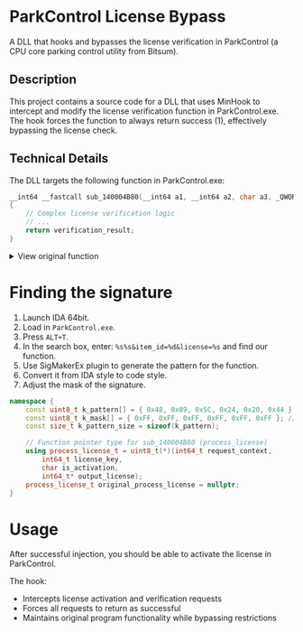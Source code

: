 # ParkControl License Bypass
A DLL that hooks and bypasses the license verification in ParkControl (a CPU core parking control utility from Bitsum).

## Description
This project contains a source code for a DLL that uses MinHook to intercept and modify the license verification function in ParkControl.exe. The hook forces the function to always return success (1), effectively bypassing the license check.

## Technical Details
The DLL targets the following function in ParkControl.exe:

```cpp
__int64 __fastcall sub_140004B80(__int64 a1, __int64 a2, char a3, _QWORD *a4)
{
    // Complex license verification logic
    // ...
    return verification_result;
}
```

<details>
<summary>View original function</summary>

```cpp
__int64 __fastcall sub_140004B80(__int64 a1, __int64 a2, char a3, _QWORD *a4)
{
  unsigned __int8 v5; // r13
  __m128i *v6; // rdi
  __m128i v7; // xmm6
  __int64 v8; // rax
  unsigned __int64 v9; // xmm6_8
  __int64 v10; // r8
  _QWORD *v11; // rdx
  volatile signed __int32 *v12; // rdx
  int *v13; // rsi
  int *v14; // r15
  int v15; // ebx
  volatile signed __int32 *v16; // rdi
  volatile signed __int32 *v17; // r14
  __int64 v18; // rax
  const wchar_t *v19; // r9
  __int64 v20; // rbx
  int v21; // eax
  _QWORD *v22; // rbx
  _QWORD *v23; // rdi
  volatile signed __int32 *v24; // rdx
  void *v25; // rbx
  volatile signed __int32 *v27; // rsi
  __int64 v28; // rbx
  volatile signed __int32 *v29; // rsi
  __int64 v30; // rbx
  volatile signed __int32 *v31; // rdx
  __int64 v32; // [rsp+20h] [rbp-50h]
  __int64 *v33; // [rsp+30h] [rbp-40h] BYREF
  int v34; // [rsp+38h] [rbp-38h] BYREF
  volatile signed __int32 *v35; // [rsp+40h] [rbp-30h] BYREF
  void *Block[2]; // [rsp+48h] [rbp-28h] BYREF
  void *v37; // [rsp+58h] [rbp-18h]

  v5 = 0;
  *(_OWORD *)Block = 0i64;
  v37 = 0i64;
  v6 = (__m128i *)&unk_140078560;
  do
  {
    v7 = *v6;
    v34 = _mm_cvtsi128_si32(*v6);
    v33 = (__int64 *)&v35;
    v8 = sub_140002E90();
    if ( !v8 )
      sub_140003470(2147500037i64);
    v35 = (volatile signed __int32 *)((*(__int64 (__fastcall **)(__int64))(*(_QWORD *)v8 + 24i64))(v8) + 24);
    v9 = _mm_srli_si128(v7, 8).m128i_u64[0];
    if ( v9 - 1 > 0xFFFE )
    {
      if ( v9 )
      {
        v10 = -1i64;
        do
          ++v10;
        while ( *(_WORD *)(v9 + 2 * v10) );
      }
      sub_1400034D0(&v35, v9);
    }
    else
    {
      sub_140003040(&v35, (unsigned __int16)v9);
    }
    v11 = Block[1];
    if ( Block[1] == v37 )
    {
      sub_140006A40(Block, Block[1], &v34);
    }
    else
    {
      *(_DWORD *)Block[1] = v34;
      v33 = v11 + 1;
      v11[1] = sub_140002A30(v35 - 6) + 24;
      Block[1] = (char *)Block[1] + 16;
    }
    v12 = v35 - 6;
    if ( _InterlockedExchangeAdd(v35 - 2, 0xFFFFFFFF) <= 1 )
      (*(void (__fastcall **)(_QWORD))(**(_QWORD **)v12 + 8i64))(*(_QWORD *)v12);
    ++v6;
  }
  while ( v6 != (__m128i *)off_140078580 );
  v13 = (int *)Block[0];
  v14 = (int *)Block[1];
  if ( Block[0] != Block[1] )
  {
    while ( 1 )
    {
      v15 = *v13;
      v34 = *v13;
      v16 = (volatile signed __int32 *)sub_140002A30(*((_QWORD *)v13 + 1) - 24i64);
      v17 = v16 + 6;
      v35 = v16 + 6;
      v18 = sub_140002E90();
      if ( !v18 )
        sub_140003470(2147500037i64);
      v33 = (__int64 *)((*(__int64 (__fastcall **)(__int64))(*(_QWORD *)v18 + 24i64))(v18) + 24);
      v19 = L"edd_action=activate_license";
      if ( a3 )
        v19 = L"edd_action=check_license";
      LODWORD(v32) = v15;
      sub_1400074F0(&v33, L"%s%s&item_id=%d&license=%s", L"https://activate.bitsum.com/?", v19, v32, a2);
      *(_BYTE *)(a1 + 48) = 0;
      v20 = (__int64)v33;
      sub_140005450(a1, v33);
      v21 = *(_DWORD *)(a1 + 24);
      if ( v21 == 1 )
        break;
      if ( v21 == 13 )
      {
        v27 = (volatile signed __int32 *)(*a4 - 24i64);
        if ( v16 != v27 )
        {
          if ( *((int *)v27 + 4) >= 0 && *(_QWORD *)v16 == *(_QWORD *)v27 )
          {
            v28 = sub_140002A30(v16);
            if ( _InterlockedExchangeAdd(v27 + 4, 0xFFFFFFFF) <= 1 )
              (*(void (__fastcall **)(_QWORD, volatile signed __int32 *))(**(_QWORD **)v27 + 8i64))(*(_QWORD *)v27, v27);
            *a4 = v28 + 24;
            v20 = (__int64)v33;
            v5 = 0;
            goto LABEL_51;
          }
          sub_1400034D0(a4, v17);
        }
        v5 = 0;
        goto LABEL_51;
      }
      if ( _InterlockedExchangeAdd((volatile signed __int32 *)(v20 - 24 + 16), 0xFFFFFFFF) <= 1 )
        (*(void (__fastcall **)(_QWORD))(**(_QWORD **)(v20 - 24) + 8i64))(*(_QWORD *)(v20 - 24));
      if ( _InterlockedExchangeAdd(v16 + 4, 0xFFFFFFFF) <= 1 )
        (*(void (__fastcall **)(_QWORD, volatile signed __int32 *))(**(_QWORD **)v16 + 8i64))(*(_QWORD *)v16, v16);
      v13 += 4;
      if ( v13 == v14 )
        goto LABEL_26;
    }
    v29 = (volatile signed __int32 *)(*a4 - 24i64);
    if ( v16 != v29 )
    {
      if ( *((int *)v29 + 4) >= 0 && *(_QWORD *)v16 == *(_QWORD *)v29 )
      {
        v30 = sub_140002A30(v16);
        if ( _InterlockedExchangeAdd(v29 + 4, 0xFFFFFFFF) <= 1 )
          (*(void (__fastcall **)(_QWORD, volatile signed __int32 *))(**(_QWORD **)v29 + 8i64))(*(_QWORD *)v29, v29);
        *a4 = v30 + 24;
        v20 = (__int64)v33;
      }
      else
      {
        sub_1400034D0(a4, v17);
      }
    }
    v5 = 1;
LABEL_51:
    if ( _InterlockedExchangeAdd((volatile signed __int32 *)(v20 - 24 + 16), 0xFFFFFFFF) <= 1 )
      (*(void (__fastcall **)(_QWORD))(**(_QWORD **)(v20 - 24) + 8i64))(*(_QWORD *)(v20 - 24));
    v31 = v35 - 6;
    if ( _InterlockedExchangeAdd(v35 - 2, 0xFFFFFFFF) <= 1 )
      (*(void (__fastcall **)(_QWORD))(**(_QWORD **)v31 + 8i64))(*(_QWORD *)v31);
  }
LABEL_26:
  v22 = Block[0];
  if ( Block[0] )
  {
    v23 = Block[1];
    if ( Block[0] != Block[1] )
    {
      do
      {
        v24 = (volatile signed __int32 *)(v22[1] - 24i64);
        if ( _InterlockedExchangeAdd(v24 + 4, 0xFFFFFFFF) <= 1 )
          (*(void (__fastcall **)(_QWORD))(**(_QWORD **)v24 + 8i64))(*(_QWORD *)v24);
        v22 += 2;
      }
      while ( v22 != v23 );
    }
    v25 = Block[0];
    if ( (((unsigned __int64)v37 - (unsigned __int64)Block[0]) & 0xFFFFFFFFFFFFFFF0ui64) >= 0x1000 )
    {
      v25 = (void *)*((_QWORD *)Block[0] - 1);
      if ( (unsigned __int64)(Block[0] - v25 - 8) > 0x1F )
        invalid_parameter_noinfo_noreturn();
    }
    j_j_free(v25);
  }
  return v5;
}
```
</details>

# Finding the signature
1. Launch IDA 64bit.
2. Load in `ParkControl.exe`.
3. Press `ALT+T`.
4. In the search box, enter: `%s%s&item_id=%d&license=%s` and find our function.
5. Use SigMakerEx plugin to generate the pattern for the function.
6. Convert it from IDA style to code style.
7. Adjust the mask of the signature.

```cpp
namespace {
    const uint8_t k_pattern[] = { 0x48, 0x89, 0x5C, 0x24, 0x20, 0x44 };
    const uint8_t k_mask[] = { 0xFF, 0xFF, 0xFF, 0xFF, 0xFF, 0xFF }; // No wildcards
    const size_t k_pattern_size = sizeof(k_pattern);

    // Function pointer type for sub_140004B80 (process_license)
    using process_license_t = uint8_t(*)(int64_t request_context,
        int64_t license_key,
        char is_activation,
        int64_t* output_license);
    process_license_t original_process_license = nullptr;
}
```

# Usage
After successful injection, you should be able to activate the license in ParkControl.

The hook:
- Intercepts license activation and verification requests
- Forces all requests to return as successful
- Maintains original program functionality while bypassing restrictions
